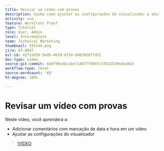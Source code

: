 ```yaml
---
title: Revisar um vídeo com provas
description: Saiba como ajustar as configurações do visualizador e adicionar comentários com marcação de data e hora a um vídeo utilizando o recurso de revisão no  [!DNL  Workfront].
activity: use
feature: Workfront Proof
type: Tutorial
role: User, Admin
level: Intermediate
team: Technical Marketing
thumbnail: 335144.png
jira: KT-8847
exl-id: 42715056-5edb-4619-8754-d48392677d51
doc-type: video
source-git-commit: bbdf99c6bc1be714077fd94fc3f8325394de36b3
workflow-type: tm+mt
source-wordcount: '43'
ht-degree: 100%

---
```


# Revisar um vídeo com provas

Neste vídeo, você aprenderá a:

* Adicionar comentários com marcação de data e hora em um vídeo
* Ajustar as configurações do visualizador

>[!VIDEO](https://video.tv.adobe.com/v/335144/?quality=12&learn=on&enablevpops=1)

<!--
## Learn more
* Review a video proof
-->
